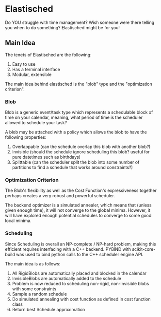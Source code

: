 # Elastisched
Do YOU struggle with time management? Wish someone were there telling you when to do something? Elastisched might be for you!

## Main Idea
The tenets of Elastisched are the following:

1. Easy to use
2. Has a terminal interface
3. Modular, extensible

The main idea behind elastisched is the "blob" type and the "optimization criterion". 

### Blob
Blob is a generic event/task type which represents a schedulable block of time on your calendar, meaning, what period of time is the scheduler allowed to schedule your task?

A blob may be attached with a policy which allows the blob to have the following properties:

1. Overlappable (can the schedule overlap this blob with another blob?)
2. Invisible (should the schedule ignore scheduling this blob? useful for pure datetimes such as birthdays)
3. Splittable (can the scheduler split the blob into some number of partitions to find a schedule that works around constraints?)

### Optimization Criterion
The Blob's flexibility as well as the Cost Function's expressiveness together perhaps creates a very robust and powerful scheduler. 

The backend optimizer is a simulated annealer, which means that (unless given enough time), it will not converge to the global minima. However, it will have explored enough potential schedules to converge to some good local minima. 

### Scheduling
Since Scheduling is overall an NP-complete / NP-hard problem, making this efficient requires interfacing with a C++ backend. PYBIND with scikit-core-build was used to bind python calls to the C++ scheduler engine API. 

The main idea is as follows:

1. All RigidBlobs are automatically placed and blocked in the calendar
2. InvisibleBlobs are automatically added to the schedule
3. Problem is now reduced to scheduling non-rigid, non-invisible blobs with some constraints
4. Sample a random schedule
5. Do simulated annealing with cost function as defined in cost function class
6. Return best Schedule approximation
